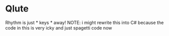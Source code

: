 # Qlute
Rhythm is just * keys * away!
NOTE: i might rewrite this into C# because the code in this is very icky and just spagetti code now
